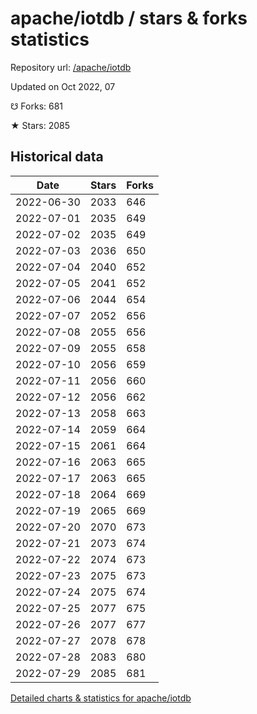 # apache/iotdb / stars & forks statistics

Repository url: [/apache/iotdb](https://github.com/apache/iotdb)

Updated on Oct 2022, 07

☋ Forks: 681

★ Stars: 2085

## Historical data
| Date | Stars | Forks |
|------|-------|-------|
| 2022-06-30 | 2033 | 646 | 
| 2022-07-01 | 2035 | 649 | 
| 2022-07-02 | 2035 | 649 | 
| 2022-07-03 | 2036 | 650 | 
| 2022-07-04 | 2040 | 652 | 
| 2022-07-05 | 2041 | 652 | 
| 2022-07-06 | 2044 | 654 | 
| 2022-07-07 | 2052 | 656 | 
| 2022-07-08 | 2055 | 656 | 
| 2022-07-09 | 2055 | 658 | 
| 2022-07-10 | 2056 | 659 | 
| 2022-07-11 | 2056 | 660 | 
| 2022-07-12 | 2056 | 662 | 
| 2022-07-13 | 2058 | 663 | 
| 2022-07-14 | 2059 | 664 | 
| 2022-07-15 | 2061 | 664 | 
| 2022-07-16 | 2063 | 665 | 
| 2022-07-17 | 2063 | 665 | 
| 2022-07-18 | 2064 | 669 | 
| 2022-07-19 | 2065 | 669 | 
| 2022-07-20 | 2070 | 673 | 
| 2022-07-21 | 2073 | 674 | 
| 2022-07-22 | 2074 | 673 | 
| 2022-07-23 | 2075 | 673 | 
| 2022-07-24 | 2075 | 674 | 
| 2022-07-25 | 2077 | 675 | 
| 2022-07-26 | 2077 | 677 | 
| 2022-07-27 | 2078 | 678 | 
| 2022-07-28 | 2083 | 680 | 
| 2022-07-29 | 2085 | 681 | 


[Detailed charts & statistics for apache/iotdb](https://reviewgithub.com/rep/apache/iotdb)
